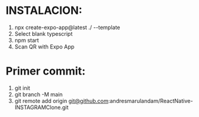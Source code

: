 # INSTALACION:

1. npx create-expo-app@latest ./ --template
2. Select blank typescript
3. npm start
4. Scan QR with Expo App

# Primer commit:

1. git init
2. git branch -M main
3. git remote add origin git@github.com:andresmarulandam/ReactNative-INSTAGRAMClone.git
